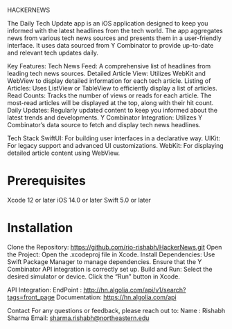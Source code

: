 HACKERNEWS


The Daily Tech Update app is an iOS application designed to keep you informed with the latest headlines from the tech world. The app aggregates news from various tech news sources and presents them in a user-friendly interface. It uses data sourced from Y Combinator to provide up-to-date and relevant tech updates daily.

Key Features:
Tech News Feed: A comprehensive list of headlines from leading tech news sources.
Detailed Article View: Utilizes WebKit and WebView to display detailed information for each tech article.
Listing of Articles: Uses ListView or TableView to efficiently display a list of articles.
Read Counts: Tracks the number of views or reads for each article. The most-read articles will be displayed at the top, along with their hit count.
Daily Updates: Regularly updated content to keep you informed about the latest trends and developments.
Y Combinator Integration: Utilizes Y Combinator’s data source to fetch and display tech news headlines.

Tech Stack
SwiftUI: For building user interfaces in a declarative way.
UIKit: For legacy support and advanced UI customizations.
WebKit: For displaying detailed article content using WebView.

# Prerequisites
Xcode 12 or later
iOS 14.0 or later
Swift 5.0 or later

# Installation
Clone the Repository: 
https://github.com/rio-rishabh/HackerNews.git
Open the Project:
Open the .xcodeproj file in Xcode.
Install Dependencies:
Use Swift Package Manager to manage dependencies.
Ensure that the Y Combinator API integration is correctly set up.
Build and Run:
Select the desired simulator or device.
Click the “Run” button in Xcode.

API Integration:
EndPoint : http://hn.algolia.com/api/v1/search?tags=front_page
Documentation: https://hn.algolia.com/api

Contact
For any questions or feedback, please reach out to:
Name : Rishabh Sharma
Email: sharma.rishabh@northeastern.edu
